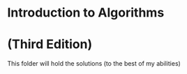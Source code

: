 Introduction to Algorithms
===
(Third Edition)
==

This folder will hold the solutions (to the best of my abilities)

